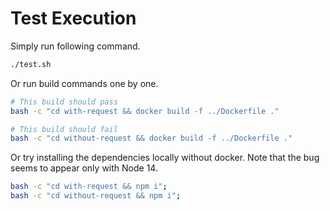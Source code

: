# Test Execution

Simply run following command.

```bash
./test.sh
```

Or run build commands one by one.

```bash
# This build should pass
bash -c "cd with-request && docker build -f ../Dockerfile ."

# This build should fail
bash -c "cd without-request && docker build -f ../Dockerfile ."
```

Or try installing the dependencies locally without docker. Note that the bug seems to appear only with Node 14.

```bash
bash -c "cd with-request && npm i";
bash -c "cd without-request && npm i";
```
